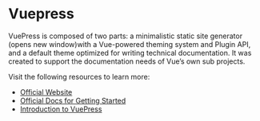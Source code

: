 # Vuepress

VuePress is composed of two parts: a minimalistic static site generator (opens new window)with a Vue-powered theming system and Plugin API, and a default theme optimized for writing technical documentation. It was created to support the documentation needs of Vue’s own sub projects.

Visit the following resources to learn more:

- [Official Website](https://vuepress.vuejs.org/)
- [Official Docs for Getting Started](https://vuepress.vuejs.org/guide/getting-started.html)
- [Introduction to VuePress](https://www.youtube.com/watch?v=lIv1ItUzktc)
